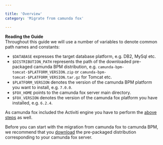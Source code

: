 ```yaml
---

title: 'Overview'
category: 'Migrate from camunda fox'

---
```



<div class="alert alert-info">
  <strong>Reading the Guide</strong><br>
   Throughout this guide we will use a number of variables to denote common path names and constants:
  <ul>
    <li><code>$DATABASE</code> expresses the target database platform, e.g. DB2, MySql etc.</li>
    <li><code>$DISTRIBUTION_PATH</code> represents the path of the downloaded pre-packaged camunda BPM distribution, e.g. <code>camunda-bpm-tomcat-$PLATFORM_VERSION.zip</code> or <code>camunda-bpm-tomcat-$PLATFORM_VERSION.tar.gz</code> for Tomcat etc.</li>
    <li><code>$PLATFORM_VERSION</code> denotes the version of the camunda BPM platform you want to install, e.g. <code>7.0.0</code>.</li>
    <li><code>$FOX_HOME</code> points to the camunda fox server main directory.</li>
    <li><code>$FOX_VERSION</code> denotes the version of the camunda fox platform you have installed, e.g. <code>6.2.4</code>.</li>
  </ul>
</div>

As camunda fox included the Activiti engine you have to perform the [above steps](ref:#migrate-from-activiti) as well.

Before you can start with the migration from camunda fox to camunda BPM, we recommend that you [download](http://camunda.org/download) the pre-packaged distribution corresponding to your camunda fox server.